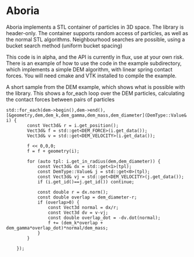 Aboria
=====

Aboria implements a STL container of particles in 3D space. The library is header-only.
The container supports random access of particles, as well as the normal STL algorithms.
Neighbourhood searches are possible, using a bucket search method (uniform bucket spacing)

This code is in alpha, and the API is currently in flux, use at your own risk. There is an example
of how to use the code in the example subdirectory, which implements a simple DEM algorithm, with 
linear spring contact forces. You will need cmake and VTK installed to compile the example.

A short sample from the DEM example, which shows what is possible with the library. This shows a for_each 
loop over the DEM particles, calculating the contact forces between pairs of particles

```
std::for_each(dem->begin(),dem->end(),[&geometry,dem,dem_k,dem_gamma,dem_mass,dem_diameter](DemType::Value& i) {
		const Vect3d& r = i.get_position();
		Vect3d& f = std::get<DEM_FORCE>(i.get_data());
		Vect3d& v = std::get<DEM_VELOCITY>(i.get_data());

		f << 0,0,0;
		f = f + geometry(i);

		for (auto tpl: i.get_in_radius(dem,dem_diameter)) {
			const Vect3d& dx = std::get<1>(tpl);
			const DemType::Value& j = std::get<0>(tpl);
			const Vect3d& vj = std::get<DEM_VELOCITY>(j.get_data());
			if (i.get_id()==j.get_id()) continue;

			const double r = dx.norm();
			const double overlap = dem_diameter-r;
			if (overlap>0) {
				const Vect3d normal = dx/r;
				const Vect3d dv = v-vj;
				const double overlap_dot = -dv.dot(normal);
				f += (dem_k*overlap + dem_gamma*overlap_dot)*normal/dem_mass;
			}
		}

	});
```